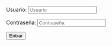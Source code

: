 <form method="POST">
  <label for="username">Usuario:</label>
  <input type="text" id="username" name="username" placeholder="Usuario" required>

  <label for="password">Contraseña:</label>
  <input type="password" id="password" name="password" placeholder="Contraseña" required>

  <button type="submit">Entrar</button>
</form>
